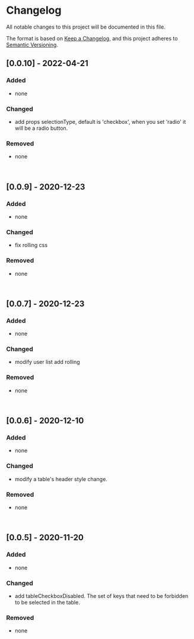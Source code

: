 # Changelog
All notable changes to this project will be documented in this file.

The format is based on [Keep a Changelog](https://keepachangelog.com/en/1.0.0/),
and this project adheres to [Semantic Versioning](https://semver.org/spec/v2.0.0.html).

## [0.0.10] - 2022-04-21

### Added

- none

### Changed

- add props selectionType, default is 'checkbox', when you set 'radio' it will be a radio button.

### Removed

- none

&nbsp;

## [0.0.9] - 2020-12-23

### Added

- none

### Changed

- fix rolling css

### Removed

- none

&nbsp;

## [0.0.7] - 2020-12-23

### Added

- none

### Changed

- modify user list add rolling

### Removed

- none

&nbsp;

## [0.0.6] - 2020-12-10

### Added

- none

### Changed

- modify a table's header style change.

### Removed

- none

&nbsp;

## [0.0.5] - 2020-11-20

### Added

- none

### Changed

- add tableCheckboxDisabled. The set of keys that need to be forbidden to be selected in the table.

### Removed

- none

&nbsp;

